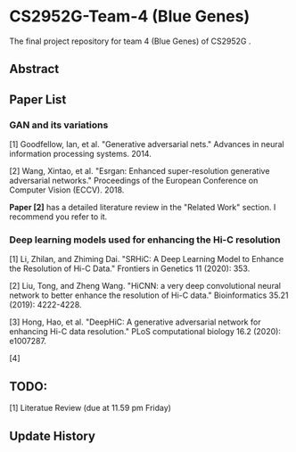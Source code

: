 # CS2952G-Team-4 (Blue Genes)
The final project repository for team 4 (Blue Genes) of CS2952G .


## Abstract

## Paper List

### GAN and its variations
[1] Goodfellow, Ian, et al. "Generative adversarial nets." Advances in neural information processing systems. 2014.

[2] Wang, Xintao, et al. "Esrgan: Enhanced super-resolution generative adversarial networks." Proceedings of the European Conference on Computer Vision (ECCV). 2018.

**Paper [2]** has a detailed literature review in the "Related Work" section. I recommend you refer to it.

### Deep learning models used for enhancing the Hi-C resolution
[1] Li, Zhilan, and Zhiming Dai. "SRHiC: A Deep Learning Model to Enhance the Resolution of Hi-C Data." Frontiers in Genetics 11 (2020): 353.

[2] Liu, Tong, and Zheng Wang. "HiCNN: a very deep convolutional neural network to better enhance the resolution of Hi-C data." Bioinformatics 35.21 (2019): 4222-4228.

[3] Hong, Hao, et al. "DeepHiC: A generative adversarial network for enhancing Hi-C data resolution." PLoS computational biology 16.2 (2020): e1007287.

[4] 


## TODO:
[1] Literatue Review (due at 11.59 pm Friday)

## Update History
